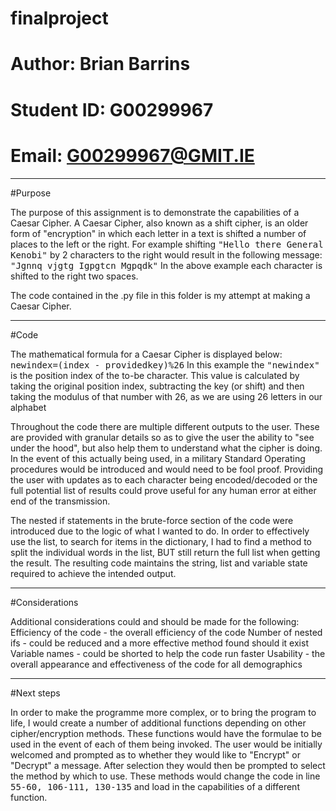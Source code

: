 # finalproject

# Author: Brian Barrins
# Student ID: G00299967
# Email: G00299967@GMIT.IE


______________________

#Purpose

The purpose of this assignment is to demonstrate the capabilities of a Caesar Cipher.
A Caesar Cipher, also known as a shift cipher, is an older form of "encryption" in which each letter in a text is shifted a number of places to the left or the right.
For example shifting <tt>"Hello there General Kenobi"</tt> by 2 characters to the right would result in the following message: <tt>"Jgnnq vjgtg Igpgtcn Mgpqdk"</tt>
In the above example each character is shifted to the right two spaces.

The code contained in the .py file in this folder is my attempt at making a Caesar Cipher.
______________________

#Code

The mathematical formula for a Caesar Cipher is displayed below:
<tt>newindex=(index - providedkey)%26</tt>
In this example the <tt>"newindex"</tt> is the position index of the to-be character.
This value is calculated by taking the original position index, subtracting the key (or shift) and then taking the modulus of that number with 26, as we are using 26 letters in our alphabet

Throughout the code there are multiple different outputs to the user. These are provided with granular details so as to give the user the ability to "see under the hood", but also help them to understand what the cipher is doing.
In the event of this actually being used, in a military Standard Operating procedures would be introduced and would need to be fool proof. Providing the user with updates as to each character being encoded/decoded or the full potential list of results could prove useful for any human error at either end of the transmission.

The nested if statements in the brute-force section of the code were introduced due to the logic of what I wanted to do.
In order to effectively use the list, to search for items in the dictionary, I had to find a method to split the individual words in the list, BUT still return the full list when getting the result.
The resulting code maintains the string, list and variable state required to achieve the intended output.
______________________

#Considerations

Additional considerations could and should be made for the following:
Efficiency of the code - the overall efficiency of the code
Number of nested ifs - could be reduced and a more effective method found should it exist
Variable names - could be shorted to help the code run faster
Usability - the overall appearance and effectiveness of the code for all demographics
______________________

#Next steps

In order to make the programme more complex, or to bring the program to life, I would create a number of additional functions depending on other cipher/encryption methods.
These functions would have the formulae to be used in the event of each of them being invoked.
The user would be initially welcomed and prompted as to whether they would like to "Encrypt" or "Decrypt" a message. After selection they would then be prompted to select the method by which to use.
These methods would change the code in line <tt>55-60, 106-111, 130-135</tt> and load in the capabilities of a different function.